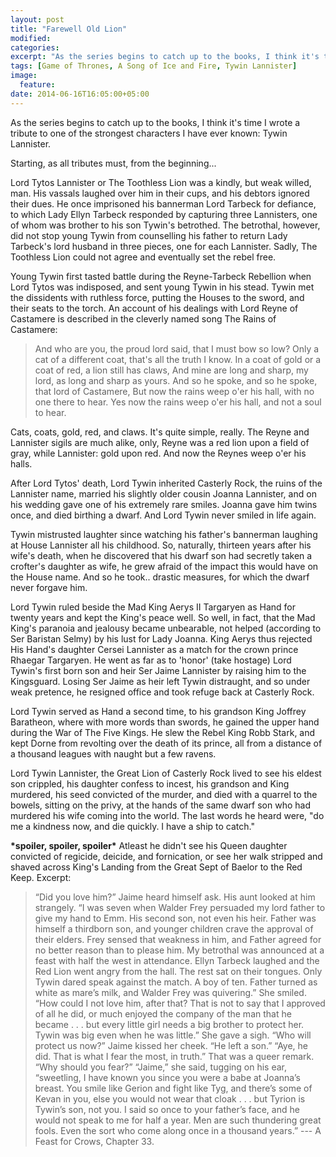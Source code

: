 ```yaml
---
layout: post
title: "Farewell Old Lion"
modified:
categories: 
excerpt: "As the series begins to catch up to the books, I think it's time I wrote a tribute to one of the strongest characters I have ever known: Tywin Lannister."
tags: [Game of Thrones, A Song of Ice and Fire, Tywin Lannister]
image:
  feature:
date: 2014-06-16T16:05:00+05:00
---
```

As the series begins to catch up to the books, I think it's time I wrote a tribute to one of the strongest characters I have ever known: Tywin Lannister.

Starting, as all tributes must, from the beginning...

Lord Tytos Lannister or The Toothless Lion was a kindly, but weak willed, man. His vassals laughed over him in their cups, and his debtors ignored their dues. He once imprisoned his bannerman Lord Tarbeck for defiance, to which Lady Ellyn Tarbeck responded by capturing three Lannisters, one of whom was brother to his son Tywin's betrothed. The betrothal, however, did not stop young Tywin from counselling his father to return Lady Tarbeck's lord husband in three pieces, one for each Lannister. Sadly, The Toothless Lion could not agree and eventually set the rebel free.

Young Tywin first tasted battle during the Reyne-Tarbeck Rebellion when Lord Tytos was indisposed, and sent young Tywin in his stead. Tywin met the dissidents with ruthless force, putting the Houses to the sword, and their seats to the torch. An account of his dealings with Lord Reyne of Castamere is described in the cleverly named song The Rains of Castamere:

>And who are you, the proud lord said, 
>that I must bow so low? 
>Only a cat of a different coat, 
>that's all the truth I know. 
>In a coat of gold or a coat of red, 
>a lion still has claws, 
>And mine are long and sharp, my lord, 
>as long and sharp as yours. 
>And so he spoke, and so he spoke, 
>that lord of Castamere, 
>But now the rains weep o'er his hall, 
>with no one there to hear. 
>Yes now the rains weep o'er his hall, 
>and not a soul to hear.

Cats, coats, gold, red, and claws. It's quite simple, really. The Reyne and Lannister sigils are much alike, only, Reyne was a red lion upon a field of gray, while Lannister: gold upon red. And now the Reynes weep o'er his halls.

After Lord Tytos' death, Lord Tywin inherited Casterly Rock, the ruins of the Lannister name, married his slightly older cousin Joanna Lannister, and on his wedding gave one of his extremely rare smiles. Joanna gave him twins once, and died birthing a dwarf. And Lord Tywin never smiled in life again.

Tywin mistrusted laughter since watching his father's bannerman laughing at House Lannister all his childhood. So, naturally, thirteen years after his wife's death, when he discovered that his dwarf son had secretly taken a crofter's daughter as wife, he grew afraid of the impact this would have on the House name. And so he took.. drastic measures, for which the dwarf never forgave him.

Lord Tywin ruled beside the Mad King Aerys II Targaryen as Hand for twenty years and kept the King's peace well. So well, in fact, that the Mad King's paranoia and jealousy became unbearable, not helped (according to Ser Baristan Selmy) by his lust for Lady Joanna. King Aerys thus rejected His Hand's daughter Cersei Lannister as a match for the crown prince Rhaegar Targaryen. He went as far as to 'honor' (take hostage) Lord Tywin's first born son and heir Ser Jaime Lannister by raising him to the Kingsguard. Losing Ser Jaime as heir left Tywin distraught, and so under weak pretence, he resigned office and took refuge back at Casterly Rock.

Lord Tywin served as Hand a second time, to his grandson King Joffrey Baratheon, where with more words than swords, he gained the upper hand during the War of The Five Kings. He slew the Rebel King Robb Stark, and kept Dorne from revolting over the death of its prince, all from a distance of a thousand leagues with naught but a few ravens.

Lord Tywin Lannister, the Great Lion of Casterly Rock lived to see his eldest son crippled, his daughter confess to incest, his grandson and King murdered, his seed convicted of the murder, and died with a quarrel to the bowels, sitting on the privy, at the hands of the same dwarf son who had murdered his wife coming into the world. The last words he heard were, "do me a kindness now, and die quickly. I have a ship to catch."

**\*spoiler, spoiler, spoiler\*** Atleast he didn't see his Queen daughter convicted of regicide, deicide, and fornication, or see her walk stripped and shaved across King's Landing from the Great Sept of Baelor to the Red Keep. Excerpt:

> “Did you love him?” Jaime heard himself ask. His aunt looked at him
> strangely. “I was seven when Walder Frey persuaded my lord father to
> give my hand to Emm. His second son, not even his heir. Father was
> himself a thirdborn son, and younger children crave the approval of
> their elders. Frey sensed that weakness in him, and Father agreed for
> no better reason than to please him. My betrothal was announced at a
> feast with half the west in attendance. Ellyn Tarbeck laughed and the
> Red Lion went angry from the hall. The rest sat on their tongues. Only
> Tywin dared speak against the match. A boy of ten. Father turned as
> white as mare’s milk, and Walder Frey was quivering.” She smiled. “How
> could I not love him, after that? That is not to say that I approved
> of all he did, or much enjoyed the company of the man that he became .
> . . but every little girl needs a big brother to protect her. Tywin
> was big even when he was little.” She gave a sigh. “Who will protect
> us now?” Jaime kissed her cheek. “He left a son.” “Aye, he did. That
> is what I fear the most, in truth.” That was a queer remark. “Why
> should you fear?” “Jaime,” she said, tugging on his ear, “sweetling, I
> have known you since you were a babe at Joanna’s breast. You smile
> like Gerion and fight like Tyg, and there’s some of Kevan in you, else
> you would not wear that cloak . . . but Tyrion is Tywin’s son, not
> you. I said so once to your father’s face, and he would not speak to
> me for half a year. Men are such thundering great fools. Even the sort
> who come along once in a thousand years.”
>     ---  A Feast for Crows, Chapter 33.


